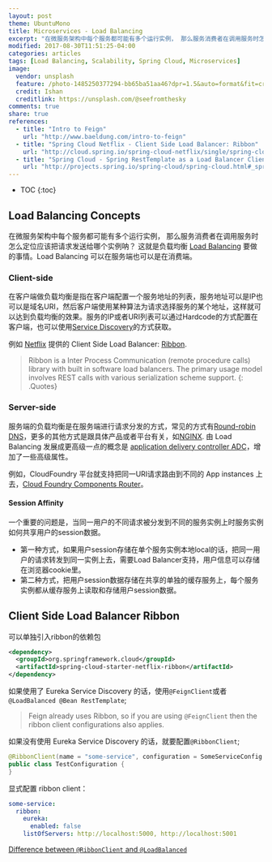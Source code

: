 ```yaml
---
layout: post
theme: UbuntuMono
title: Microservices - Load Balancing
excerpt: "在微服务架构中每个服务都可能有多个运行实例， 那么服务消费者在调用服务时怎么定位应该把请求发送给哪个实例呐？ 这就是负载均衡 Load Balancing 要做的事情。Load Balancing 可以在服务端也可以是在消费端。"
modified: 2017-08-30T11:51:25-04:00
categories: articles
tags: [Load Balancing, Scalability, Spring Cloud, Microservices]
image:
  vendor: unsplash
  feature: /photo-1485250377294-bb65ba51aa46?dpr=1.5&auto=format&fit=crop&w=1500&h=902&q=80&cs=tinysrgb&crop=
  credit: Ishan
  creditlink: https://unsplash.com/@seefromthesky
comments: true
share: true
references:
  - title: "Intro to Feign"
    url: "http://www.baeldung.com/intro-to-feign"
  - title: "Spring Cloud Netflix - Client Side Load Balancer: Ribbon"
    url: "http://cloud.spring.io/spring-cloud-netflix/single/spring-cloud-netflix.html#spring-cloud-ribbon"
  - title: "Spring Cloud - Spring RestTemplate as a Load Balancer Client"
    url: "http://projects.spring.io/spring-cloud/spring-cloud.html#_spring_resttemplate_as_a_load_balancer_client"
---
```


* TOC
{:toc}

## Load Balancing Concepts
在微服务架构中每个服务都可能有多个运行实例， 那么服务消费者在调用服务时怎么定位应该把请求发送给哪个实例呐？ 这就是负载均衡 [Load Balancing][Load_balancing] 要做的事情。Load Balancing 可以在服务端也可以是在消费端。

### Client-side
在客户端做负载均衡是指在客户端配置一个服务地址的列表，服务地址可以是IP也可以是域名URI，然后客户端使用某种算法为请求选择服务的某个地址，这样就可以达到负载均衡的效果。服务的IP或者URI列表可以通过Hardcode的方式配置在客户端，也可以使用[Service Discovery](/articles/microservices-service-discovery/)的方式获取。

例如 [Netflix][Netflix] 提供的 Client Side Load Balancer: [Ribbon][Ribbon].

> Ribbon is a Inter Process Communication (remote procedure calls) library with built in software load balancers. The primary usage model involves REST calls with various serialization scheme support.
{: .Quotes}

### Server-side
服务端的负载均衡是在服务端进行请求分发的方式，常见的方式有[Round-robin DNS][Round-robin_DNS]，更多的其他方式是跟具体产品或者平台有关，如[NGINX][NGINX]. 由 Load Balancing 发展成更高级一点的概念是 [application delivery controller ADC][Application_delivery_controller]，增加了一些高级属性。

例如，CloudFoundry 平台就支持把同一URI请求路由到不同的 App instances 上去，[Cloud Foundry Components Router](/articles/try-cf-2-cloud-foundry-components-router/)。

#### Session Affinity
一个重要的问题是，当同一用户的不同请求被分发到不同的服务实例上时服务实例如何共享用户的session数据。
* 第一种方式，如果用户session存储在单个服务实例本地local的话，把同一用户的请求转发到同一实例上去，需要Load Balancer支持，用户信息可以存储在浏览器cookie里。
* 第二种方式，把用户session数据存储在共享的单独的缓存服务上，每个服务实例都从缓存服务上读取和存储用户session数据。

## Client Side Load Balancer Ribbon

可以单独引入ribbon的依赖包
```xml
<dependency>
  <groupId>org.springframework.cloud</groupId>
  <artifactId>spring-cloud-starter-netflix-ribbon</artifactId>
</dependency>
```

如果使用了 Eureka Service Discovery 的话，使用`@FeignClient`或者`@LoadBalanced @Bean RestTemplate`;

> Feign already uses Ribbon, so if you are using `@FeignClient` then the ribbon client configurations also applies.

如果没有使用 Eureka Service Discovery 的话，就要配置`@RibbonClient`;

```java
@RibbonClient(name = "some-service", configuration = SomeServiceConfig.class)
public class TestConfiguration {
}
```

显式配置 ribbon client：

```yaml
some-service:
  ribbon:
    eureka:
      enabled: false
    listOfServers: http://localhost:5000, http://localhost:5001
```

[Difference between `@RibbonClient` and `@LoadBalanced`](https://stackoverflow.com/questions/39587317/difference-between-ribbonclient-and-loadbalanced)



[Load_balancing]:https://en.wikipedia.org/wiki/Load_balancing_(computing)
[Application_delivery_controller]:https://en.wikipedia.org/wiki/Application_delivery_controller
[Netflix]:https://www.netflix.com/
[Ribbon]:https://github.com/Netflix/ribbon
[Round-robin_DNS]:https://en.wikipedia.org/wiki/Round-robin_DNS
[NGINX]:https://www.nginx.com
